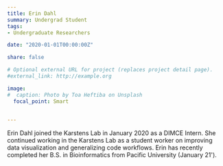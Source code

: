 ```yaml
---
title: Erin Dahl
summary: Undergrad Student
tags:
- Undergraduate Researchers

date: "2020-01-01T00:00:00Z"

share: false

# Optional external URL for project (replaces project detail page).
#external_link: http://example.org

image:
#  caption: Photo by Toa Heftiba on Unsplash
  focal_point: Smart
  

---
```


Erin Dahl joined the Karstens Lab in January 2020 as a DIMCE Intern. She continued working in the Karstens Lab as a student worker on improving data visualization and generalizing code workflows. Erin has recently completed her B.S. in Bioinformatics from Pacific University (January 21'). 
